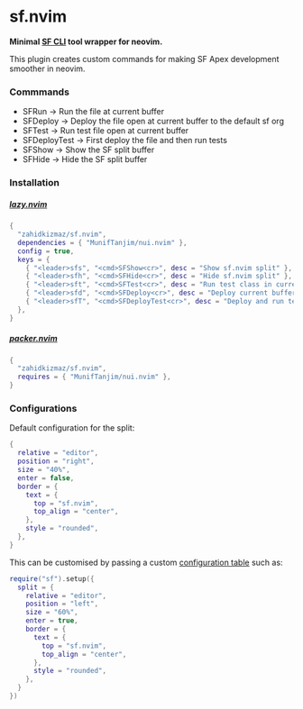 # sf.nvim

**Minimal [SF CLI](https://github.com/salesforcecli/cli) tool wrapper for neovim.**

This plugin creates custom commands for making SF Apex development smoother in neovim.

### Commmands

-   SFRun -> Run the file at current buffer
-   SFDeploy -> Deploy the file open at current buffer to the default sf org
-   SFTest -> Run test file open at current buffer
-   SFDeployTest -> First deploy the file and then run tests
-   SFShow -> Show the SF split buffer
-   SFHide -> Hide the SF split buffer

### Installation

##### [lazy.nvim](https://github.com/folke/lazy.nvim)

```lua
{
  "zahidkizmaz/sf.nvim",
  dependencies = { "MunifTanjim/nui.nvim" },
  config = true,
  keys = {
    { "<leader>sfs", "<cmd>SFShow<cr>", desc = "Show sf.nvim split" },
    { "<leader>sfh", "<cmd>SFHide<cr>", desc = "Hide sf.nvim split" },
    { "<leader>sft", "<cmd>SFTest<cr>", desc = "Run test class in current buffer" },
    { "<leader>sfd", "<cmd>SFDeploy<cr>", desc = "Deploy current buffer to default sf org" },
    { "<leader>sfT", "<cmd>SFDeployTest<cr>", desc = "Deploy and run tests of the current buffer" },
  },
}
```

##### [packer.nvim](https://github.com/wbthomason/packer.nvim)

```lua
{
  "zahidkizmaz/sf.nvim",
  requires = { "MunifTanjim/nui.nvim" },
}
```

### Configurations

Default configuration for the split:

```lua
{
  relative = "editor",
  position = "right",
  size = "40%",
  enter = false,
  border = {
    text = {
      top = "sf.nvim",
      top_align = "center",
    },
    style = "rounded",
  },
}

```

This can be customised by passing a custom [configuration table](https://github.com/MunifTanjim/nui.nvim#split) such as:

```lua
require("sf").setup({
  split = {
    relative = "editor",
    position = "left",
    size = "60%",
    enter = true,
    border = {
      text = {
        top = "sf.nvim",
        top_align = "center",
      },
      style = "rounded",
    },
  }
})
```
